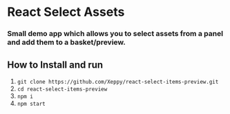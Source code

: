 # React Select Assets

### Small demo app which allows you to select assets from a panel and add them to a basket/preview.

## How to Install and run
1. `git clone https://github.com/Xeppy/react-select-items-preview.git`
2. `cd react-select-items-preview`
3. `npm i`
4. `npm start`
